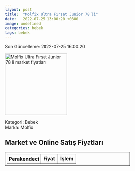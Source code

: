 ```yaml
---
layout: post
title:  "Molfix Ultra Fırsat Junior 78 li"
date:   2022-07-25 13:00:20 +0300
image: undefined
categories: bebek
tags: bebek
---
```


Son Güncelleme: 2022-07-25 16:00:20

<img src="undefined" width="200" alt="Molfix Ultra Fırsat Junior 78 li market fiyatları" />

Kategori: Bebek
<br />
Marka: Molfix

<h2>Market ve Online Satış Fiyatları</h2>

<table border="1" style="padding: 5px;width:80%;">
  <tr>
    <td style="padding: 5px;"><strong>Perakendeci</strong></td>
    <td><strong>Fiyat</strong></td>
    <td><strong>İşlem</strong></td>
  </tr>
  
</table>
